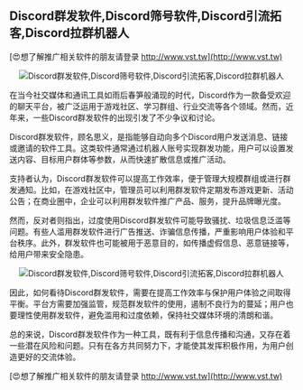 ## **Discord群发软件,Discord筛号软件,Discord引流拓客,Discord拉群机器人**

[😍想了解推广相关软件的朋友请登录 http://www.vst.tw](http://www.vst.tw)

 <center><img src="https://vst.tw/MP4/tuiguang/png/0.png" alt="Discord群发软件,Discord筛号软件,Discord引流拓客,Discord拉群机器人"></center>

在当今社交媒体和通讯工具如雨后春笋般涌现的时代，Discord作为一款备受欢迎的聊天平台，被广泛运用于游戏社区、学习群组、行业交流等各个领域。然而，近年来，一些Discord群发软件的出现引发了不少争议和讨论。

Discord群发软件，顾名思义，是指能够自动向多个Discord用户发送消息、链接或邀请的软件工具。这类软件通常通过机器人账号实现群发功能，用户可以设置发送内容、目标用户群体等参数，从而快速扩散信息或推广活动。

支持者认为，Discord群发软件可以提高工作效率，便于管理大规模群组或进行群发通知。比如，在游戏社区中，管理员可以利用群发软件定期发布游戏更新、活动公告；在商业圈中，企业可以利用群发软件推广产品、服务，提升品牌曝光度。

然而，反对者则指出，过度使用Discord群发软件可能导致骚扰、垃圾信息泛滥等问题。有些人滥用群发软件进行广告推送、诈骗信息传播，严重影响用户体验和平台秩序。此外，群发软件也可能被用于恶意目的，如传播虚假信息、恶意链接等，给用户带来安全隐患。

 <center><img src="https://vst.tw/MP4/tuiguang/png/5.png" alt="Discord群发软件,Discord筛号软件,Discord引流拓客,Discord拉群机器人"></center>

因此，如何看待Discord群发软件，需要在提高工作效率与保护用户体验之间取得平衡。平台方需要加强监管，规范群发软件的使用，遏制不良行为的蔓延；用户也要理性使用群发软件，避免滥用和过度依赖，保持社交媒体环境的清朗和谐。

总的来说，Discord群发软件作为一种工具，既有利于信息传播和沟通，又存在着一些潜在风险和问题。只有在各方共同努力下，才能使其发挥积极作用，为用户创造更好的交流体验。

[😍想了解推广相关软件的朋友请登录 http://www.vst.tw](http://www.vst.tw)



